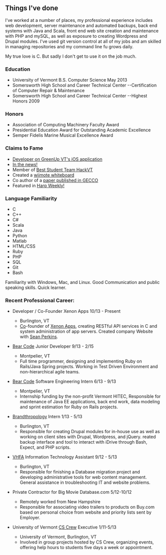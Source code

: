 
Things I've done
-----------------------------------------------------------------------



I've worked at a number of places, my professional experience includes
web development, server maintenance and automated backups, back end
systems with Java and Scala, front end web site creation and
maintenance with PHP and mySQL, as well as exposure to creating Wordpress
and Drupal modules. I've used git version control at all of my jobs and 
am skilled in managing repositories and my command line fu grows daily.

My true love is C. But sadly I don't get to use it on the job much.

### Education

- University of Vermont B.S. Computer Science  May 2013
- Somersworth High School and Career Technical Center --Certification of
  Computer Repair & Maintenance
- Somersworth High School and Career Technical Center --Highest Honors
  2009


### Honors

- Association of Computing Machinery Faculty Award
- Presidential Education Award for Outstanding Academic Excellence
- Semper Fidelis Marine Musical Excellence Award


### Claims to Fame

- [Developer on GreenUp VT's iOS application]
- [In the news!]
- Member of [Best Student Team HackVT]
- Created a [wiimote whiteboard]
- Co author of a [paper published in GECCO]
- Featured in [Harp Weekly!]
  


### Language Familiarity

- C
- C++
- C#
- Scala
- Java
- Python
- Matlab
- HTML/CSS
- Ruby
- PHP
- SQL
- Git
- Bash


Familiarity with Windows, Mac, and Linux. Good Communication and public
speaking skills. Quick learner. 

### Recent Professional Career:

- Developer / Co-Founder Xenon Apps 10/13 - Present
	- Burlington, VT
	- [Co]-founder of [Xenon Apps], creating RESTful API services in C and system
	  administration of app servers. Created company Website with [Sean Perkins]. 
	  

- [Bear Code] Junior Developer 9/13 - 2/15
	- Montpelier, VT
	- Full time programmer, designing and implementing Ruby on Rails/Java Spring 
	  projects. Working in Test Driven Environment and non-hierarchical agile teams.

- [Bear Code] Software Engineering Intern 6/13 - 9/13
	- Montpelier, VT
	- Internship funding by the non-profit Vermont HITEC,
	  Responsible for maintenance of Java EE applications,
	  back end work, data modeling and sprint estimation for Ruby on Rails
      projects.
	
- [Brandthropology] Intern 1/13 - 5/13
	- Burlington, VT
	- Responsible for creating Drupal modules for in-house
	  use as well as working on client sites with Drupal, Wordpress, and
      jQuery. reated backup interface and tool to interact with iDrive through
      Bash, Expect, and PHP scripts.
	
- [VHFA] Information Technology Assistant 9/12 - 5/13
	- Burlington, VT
	- Responsible for finishing a Database migration project
	  and developing administrative tools for web content
	  management. General assistance in troubleshooting IT and website
	  problems.
	
- Private Contractor for Big Movie Database.com 5/12-10/12
	- Remotely worked from New Hampshire
	- Responsible for associating video trailers to products
	  on Buy.com based on personal choice from website and
	  priority lists sent by Employer.
	
- University of Vermont [CS Crew] Executive 1/11-5/13
	- University of Vermont, Burlington, VT
	- Involved in group projects hosted by CS Crew,
	  organizing events, offering help hours to students
	  five days a week or appointment.
	


[In the news!]:http://www.wptz.com/news/vermont-new-york/burlington/Coders-designers-hack-for-change/-/8869880/20394732/-/13wdolaz/-/index.html
[Best Student Team HackVT]:http://www.uvm.edu/~cems/?Page=news&storyID=14716&category=cems
[paper published in GECCO]:http://www.sigevo.org/gecco-2012/papers-accepted.html
[wiimote whiteboard]:http://www.youtube.com/watch?v=VwhGGChEUHg
[projects page]:projects.html
[Harp Weekly!]:http://harpjs.com/blog/harp-weekly-2013-11-17

[Github]:https://github.com/EdgeCaseBerg
[Xenon Apps]:http://xenonapps.com
[Developer on GreenUp VT's iOS application]:http://www.reformer.com/localnews/ci_25671287/green-up-day-app-now-available
[Sean Perkins]:http://scperkins.github.io
[Bear Code]:http://bear-code.com
[Brandthropology]:http://www.brandthropology.com
[VHFA]:http://www.vhfa.org/
[CS Crew]:http://uvm.edu/~cscrew
[Co]:http://joshuajdickerson.wordpress.com
